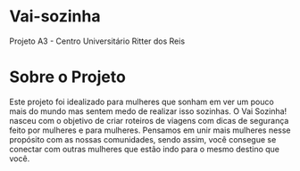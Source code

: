 # Vai-sozinha
Projeto A3 - Centro Universitário Ritter dos Reis
# Sobre o Projeto

Este projeto foi idealizado para mulheres que sonham em ver um pouco mais do mundo mas sentem medo de realizar isso sozinhas. O Vai Sozinha! nasceu com o objetivo de criar roteiros de viagens com dicas de segurança feito por mulheres e para mulheres. Pensamos em unir mais mulheres nesse propósito com as nossas comunidades, sendo assim, você consegue se conectar com outras mulheres que estão indo para o mesmo destino que você. 
